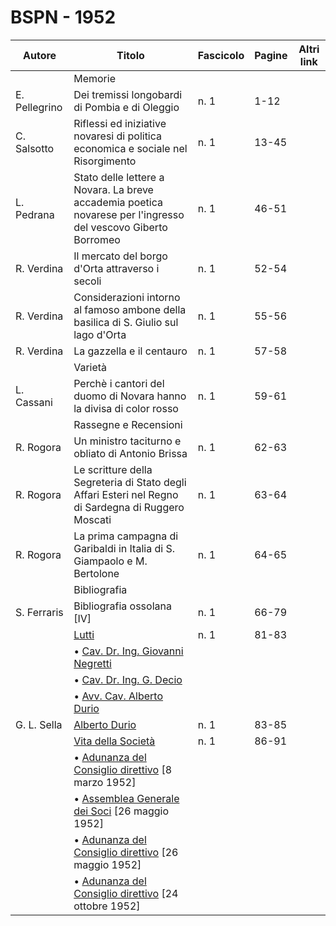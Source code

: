 # BSPN - 1952

| Autore        | Titolo                                                                                                        | Fascicolo | Pagine | Altri link |
|---------------|---------------------------------------------------------------------------------------------------------------|-----------|--------|------------|
|               | Memorie                                                                                                       |           |        |            |
| E. Pellegrino | Dei tremissi longobardi di Pombia e di Oleggio                                                                | n. 1      | 1-12   |            |
| C. Salsotto   | Riflessi ed iniziative novaresi di politica economica e sociale nel Risorgimento                              | n. 1      | 13-45  |            |
| L. Pedrana    | Stato delle lettere a Novara. La breve accademia poetica novarese per l'ingresso del vescovo Giberto Borromeo | n. 1      | 46-51  |            |
| R. Verdina    | Il mercato del borgo d'Orta attraverso i secoli                                                               | n. 1      | 52-54  |            |
| R. Verdina    | Considerazioni intorno al famoso ambone della basilica di S. Giulio sul lago d'Orta                           | n. 1      | 55-56  |            |
| R. Verdina    | La gazzella e il centauro                                                                                     | n. 1      | 57-58  |            |
|               | Varietà                                                                                                       |           |        |            |
| L. Cassani    | Perchè i cantori del duomo di Novara hanno la divisa di color rosso                                           | n. 1      | 59-61  |            |
|               | Rassegne e Recensioni                                                                                         |           |        |            |
| R. Rogora     | Un ministro taciturno e obliato di Antonio Brissa                                                             | n. 1      | 62-63  |            |
| R. Rogora     | Le scritture della Segreteria di Stato degli Affari Esteri nel Regno di Sardegna di Ruggero Moscati           | n. 1      | 63-64  |            |
| R. Rogora     | La prima campagna di Garibaldi in Italia di S. Giampaolo e M. Bertolone                                       | n. 1      | 64-65  |            |
|               | Bibliografia                                                                                                  |           |        |            |
| S. Ferraris   | Bibliografia ossolana [IV]                                                                                    | n. 1      | 66-79  |            |
|               | [Lutti](http://www.ssno.it/BSPNo/bspn_vita52.html#521)                                                        | n. 1      | 81-83  |            |
|               | • [Cav. Dr. Ing. Giovanni Negretti](http://www.ssno.it/BSPNo/bspn_vita52.html#522)                            |           |        |            |
|               | • [Cav. Dr. Ing. G. Decio](http://www.ssno.it/BSPNo/bspn_vita52.html#523)                                     |           |        |            |
|               | • [Avv. Cav. Alberto Durio](http://www.ssno.it/BSPNo/bspn_vita52.html#524)                                    |           |        |            |
| G. L. Sella   | [Alberto Durio](http://www.ssno.it/BSPNo/bspn_vita52.html#525)                                                | n. 1      | 83-85  |            |
|               | [Vita della Società](http://www.ssno.it/BSPNo/bspn_vita52.html#520)                                           | n. 1      | 86-91  |            |
|               | • [Adunanza del Consiglio direttivo](http://www.ssno.it/BSPNo/bspn_vita52.html#520-1) [8 marzo 1952]          |           |        |            |
|               | • [Assemblea Generale dei Soci](http://www.ssno.it/BSPNo/bspn_vita52.html#520-2) [26 maggio 1952]             |           |        |            |
|               | • [Adunanza del Consiglio direttivo](http://www.ssno.it/BSPNo/bspn_vita52.html#520-3) [26 maggio 1952]        |           |        |            |
|               | • [Adunanza del Consiglio direttivo](http://www.ssno.it/BSPNo/bspn_vita52.html#520-4) [24 ottobre 1952]       |           |        |            |
